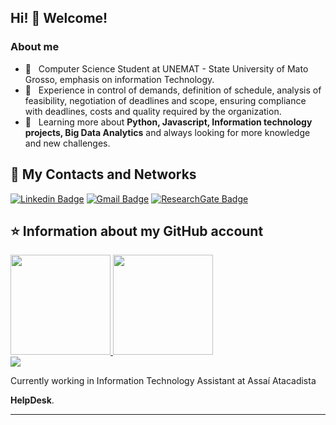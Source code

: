 ## Hi! 👋 Welcome!

<h3> About me </h3>

- 🤔 &nbsp; Computer Science Student at UNEMAT - State University of Mato Grosso, emphasis on
information Technology.
- 💼 &nbsp; Experience in control of demands, definition of schedule, analysis of feasibility, negotiation of deadlines and scope,
ensuring compliance with deadlines, costs and quality required by the organization.
- 🌱 &nbsp; Learning more about **Python, Javascript, Information technology projects, Big Data Analytics** and always looking for more knowledge and new challenges.

## 💬 My Contacts and Networks

[![Linkedin Badge](https://img.shields.io/badge/-Linkedin-blue?style=for-the-badge&logo=Linkedin&logoColor=white&link=https://github.com/ScenioMathias)](https://www.linkedin.com/in/scenio-mathias-6a88a2149/)
[![Gmail Badge](https://img.shields.io/badge/Gmail-D14836?style=for-the-badge&logo=gmail&logoColor=white&link=https://github.com/ScenioMathias)](scenio123araujo@gmail.com)
[![ResearchGate Badge](https://img.shields.io/badge/-Researchgate-blue?style=for-the-badge&logo=Researchgate&logoColor=white&link=https://github.com/ScenioMathias)](https://www.researchgate.net/profile/Scenio-Araujo)


## ⭐ Information about my GitHub account
<div>
    <a href="https://github.com/ScenioMathias">
    <img height="160em" src="https://github-readme-stats.vercel.app/api?username=ScenioMathias&show_icons=true&theme=dracula&include_all_commits=true&count_private=true"/>
    <img height="160em" src="https://github-readme-stats.vercel.app/api/top-langs/?username=ScenioMathias&layout=compact&langs_count=16&theme=dracula"/><br></a>
</div>



<div>
    <img src="https://img.shields.io/static/v1?label=Overview&message=SCENIO&color=f8efd4&style=for-the-badge&logo=GitHub">
</div>



<div>
<p>

Currently working in Information Technology Assistant at Assaí Atacadista
<br/>

 **HelpDesk**.
</p>
<hr>
</div>
